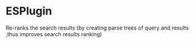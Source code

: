 # ESPlugin
Re-ranks the search results (by creating parse trees of query and results ,thus improves search results ranking)

